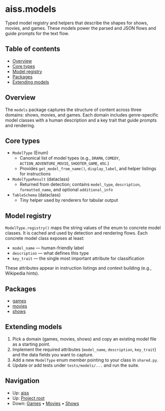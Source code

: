 # aiss.models

Typed model registry and helpers that describe the shapes for shows, movies, and games. These models power the parsed and JSON flows and guide prompts for the text flow.

## Table of contents

- [Overview](#overview)
- [Core types](#core-types)
- [Model registry](#model-registry)
- [Packages](#packages)
- [Extending models](#extending-models)

## Overview

The `models` package captures the structure of content across three domains: shows, movies, and games. Each domain includes genre-specific model classes with a human description and a key trait that guide prompts and rendering.

## Core types

- `ModelType` (Enum)
  - Canonical list of model types (e.g., `DRAMA`, `COMEDY`, `ACTION_ADVENTURE_MOVIE`, `SHOOTER_GAME`, etc.)
  - Provides `get_model_from_name()`, `display_label`, and helper listings for instructions
- `ModelTypeResult` (dataclass)
  - Returned from detection; contains `model_type`, `description`, `formatted_name`, and optional `additional_info`
- `TableSchema` (dataclass)
  - Tiny helper used by renderers for tabular output

## Model registry

`ModelType.registry()` maps the string values of the enum to concrete model classes. It is cached and used by detection and rendering flows. Each concrete model class exposes at least:

- `model_name` — human-friendly label
- `description` — what defines this type
- `key_trait` — the single most important attribute for classification

These attributes appear in instruction listings and context building (e.g., Wikipedia hints).

## Packages

- [games](games/README.md)
- [movies](movies/README.md)
- [shows](shows/README.md)

## Extending models

1) Pick a domain (games, movies, shows) and copy an existing model file as a starting point.
2) Implement the required attributes (`model_name`, `description`, `key_trait`) and the data fields you want to capture.
3) Add a new `ModelType` enum member pointing to your class in `shared.py`.
4) Update or add tests under `tests/models/...` and run the suite.

## Navigation

- Up: [aiss](../README.md)
- Up: [Project root](../../README.md)
- Down: [Games](games/README.md) • [Movies](movies/README.md) • [Shows](shows/README.md)
